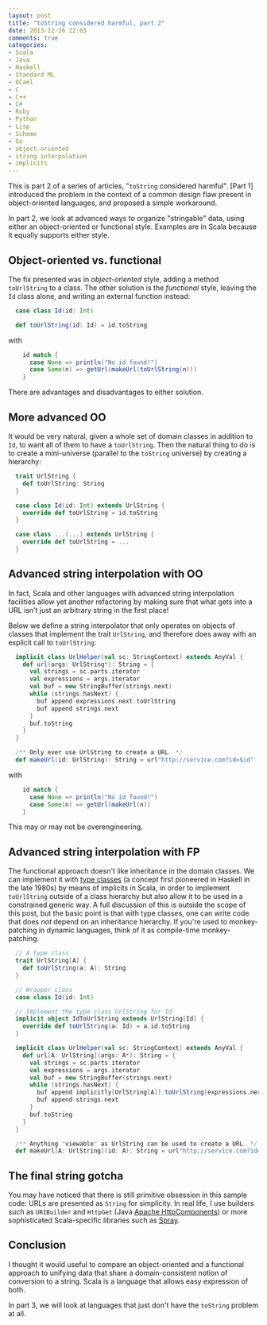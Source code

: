 ```yaml
---
layout: post
title: "toString considered harmful, part 2"
date: 2013-12-26 22:03
comments: true
categories: 
- Scala
- Java
- Haskell
- Standard ML
- OCaml
- C
- C++
- C#
- Ruby
- Python
- Lisp
- Scheme
- Go
- object-oriented
- string interpolation
- implicits
---
```

This is part 2 of a series of articles, "`toString` considered harmful". [Part 1] introduced the problem in the context of a common design flaw present in object-oriented languages, and proposed a simple workaround.

In part 2, we look at advanced ways to organize "stringable" data, using either an object-oriented or functional style. Examples are in Scala because it equally supports either style.

<!--more-->

## Object-oriented vs. functional

The fix presented was in *object-oriented* style, adding a method `toUrlString` to a class. The other solution is the *functional* style, leaving the `Id` class alone, and writing an external function instead:

```scala
  case class Id(id: Int)

  def toUrlString(id: Id) = id.toString
```

with

```scala
    id match {
      case None => println("No id found!")
      case Some(n) => getUrl(makeUrl(toUrlString(n)))
    }
```

There are advantages and disadvantages to either solution.

## More advanced OO

It would be very natural, given a whole set of domain classes in addition to `Id`, to want all of them to have a `toUrlString`. Then the natural thing to do is to create a mini-universe (parallel to the `toString` universe) by creating a hierarchy:

```scala
  trait UrlString {
    def toUrlString: String
  }

  case class Id(id: Int) extends UrlString {
    override def toUrlString = id.toString
  }

  case class ...(...) extends UrlString {
    override def toUrlString = ...
  }
```

## Advanced string interpolation with OO

In fact, Scala and other languages with advanced string interpolation facilities allow yet another refactoring by making sure that what gets into a URL isn't just an arbitrary string in the first place!

Below we define a string interpolator that only operates on objects of classes that implement the trait `UrlString`, and therefore does away with an explicit call to `toUrlString`:

```scala
  implicit class UrlHelper(val sc: StringContext) extends AnyVal {
    def url(args: UrlString*): String = {
      val strings = sc.parts.iterator
      val expressions = args.iterator
      val buf = new StringBuffer(strings.next)
      while (strings.hasNext) {
        buf append expressions.next.toUrlString
        buf append strings.next
      }
      buf.toString
    }
  }

  /** Only ever use UrlString to create a URL. */
  def makeUrl(id: UrlString): String = url"http://service.com?id=$id"
```

with

```scala
    id match {
      case None => println("No id found!")
      case Some(n) => getUrl(makeUrl(n))
    }
```

This may or may not be overengineering.

## Advanced string interpolation with FP

The functional approach doesn't like inheritance in the domain classes. We can implement it with [type classes](http://en.wikipedia.org/wiki/Type_class) (a concept first pioneered in Haskell in the late 1980s) by means of implicits in Scala, in order to implement `toUrlString` outside of a class hierarchy but also allow it to be used in a constrained generic way. A full discussion of this is outside the scope of this post, but the basic point is that with type classes, one can write code that does *not* depend on an inheritance hierarchy. If you're used to monkey-patching in dynamic languages, think of it as compile-time monkey-patching.

```scala
  // A type class
  trait UrlString[A] {
    def toUrlString(a: A): String
  }

  // Wrapper class
  case class Id(id: Int)

  // Implement the type class UrlString for Id
  implicit object IdToUrlString extends UrlString[Id] {
    override def toUrlString(a: Id) = a.id.toString
  }

  implicit class UrlHelper(val sc: StringContext) extends AnyVal {
    def url[A: UrlString](args: A*): String = {
      val strings = sc.parts.iterator
      val expressions = args.iterator
      val buf = new StringBuffer(strings.next)
      while (strings.hasNext) {
        buf append implicitly[UrlString[A]].toUrlString(expressions.next)
        buf append strings.next
      }
      buf.toString
    }
  }

  /** Anything "viewable" as UrlString can be used to create a URL. */
  def makeUrl[A: UrlString](id: A): String = url"http://service.com?id=$id"
```

## The final string gotcha

You may have noticed that there is still primitive obsession in this sample code: URLs are presented as `String` for simplicity. In real life, I use builders such as `URIBuilder` and `HttpGet` (Java [Apache HttpComponents](http://hc.apache.org/)) or more sophisticated Scala-specific libraries such as [Spray](http://spray.io/).

## Conclusion

I thought it would useful to compare an object-oriented and a functional approach to unifying data that share a domain-consistent notion of conversion to a string. Scala is a language that allows easy expression of both.

In part 3, we will look at languages that just don't have the `toString` problem at all.
